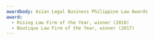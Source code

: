 ```yaml
---
awardbody: Asian Legal Business Philippine Law Awards
award:
  - Rising Law Firm of the Year, winner (2018)
  - Boutique Law Firm of the Year, winner (2017)
---
```

